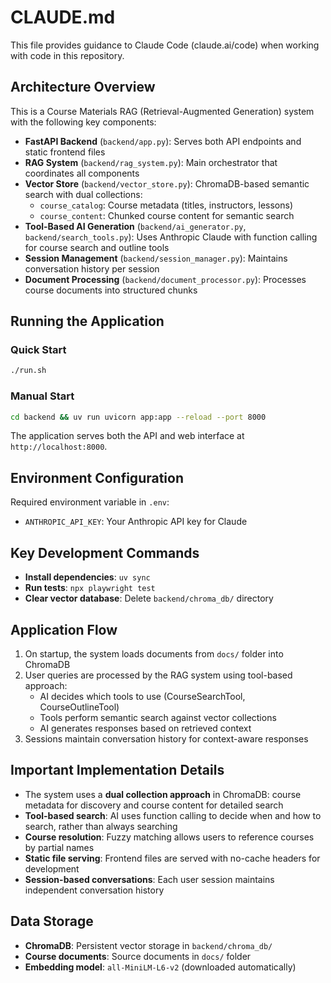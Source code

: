 # CLAUDE.md

This file provides guidance to Claude Code (claude.ai/code) when working with code in this repository.

## Architecture Overview

This is a Course Materials RAG (Retrieval-Augmented Generation) system with the following key components:

- **FastAPI Backend** (`backend/app.py`): Serves both API endpoints and static frontend files
- **RAG System** (`backend/rag_system.py`): Main orchestrator that coordinates all components
- **Vector Store** (`backend/vector_store.py`): ChromaDB-based semantic search with dual collections:
  - `course_catalog`: Course metadata (titles, instructors, lessons)
  - `course_content`: Chunked course content for semantic search
- **Tool-Based AI Generation** (`backend/ai_generator.py`, `backend/search_tools.py`): Uses Anthropic Claude with function calling for course search and outline tools
- **Session Management** (`backend/session_manager.py`): Maintains conversation history per session
- **Document Processing** (`backend/document_processor.py`): Processes course documents into structured chunks

## Running the Application

### Quick Start
```bash
./run.sh
```

### Manual Start
```bash
cd backend && uv run uvicorn app:app --reload --port 8000
```

The application serves both the API and web interface at `http://localhost:8000`.

## Environment Configuration

Required environment variable in `.env`:
- `ANTHROPIC_API_KEY`: Your Anthropic API key for Claude

## Key Development Commands

- **Install dependencies**: `uv sync`
- **Run tests**: `npx playwright test`
- **Clear vector database**: Delete `backend/chroma_db/` directory

## Application Flow

1. On startup, the system loads documents from `docs/` folder into ChromaDB
2. User queries are processed by the RAG system using tool-based approach:
   - AI decides which tools to use (CourseSearchTool, CourseOutlineTool)
   - Tools perform semantic search against vector collections
   - AI generates responses based on retrieved context
3. Sessions maintain conversation history for context-aware responses

## Important Implementation Details

- The system uses a **dual collection approach** in ChromaDB: course metadata for discovery and course content for detailed search
- **Tool-based search**: AI uses function calling to decide when and how to search, rather than always searching
- **Course resolution**: Fuzzy matching allows users to reference courses by partial names
- **Static file serving**: Frontend files are served with no-cache headers for development
- **Session-based conversations**: Each user session maintains independent conversation history

## Data Storage

- **ChromaDB**: Persistent vector storage in `backend/chroma_db/`
- **Course documents**: Source documents in `docs/` folder
- **Embedding model**: `all-MiniLM-L6-v2` (downloaded automatically)
